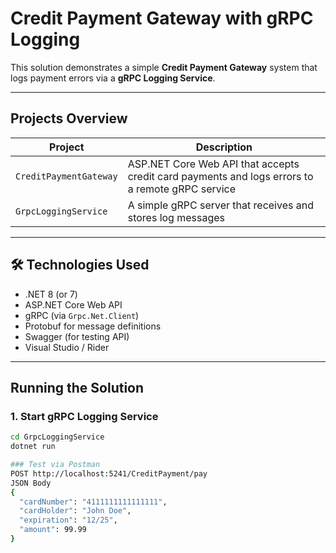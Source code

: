 #  Credit Payment Gateway with gRPC Logging

This solution demonstrates a simple **Credit Payment Gateway** system that logs payment errors via a **gRPC Logging Service**.

---

##  Projects Overview

| Project | Description |
|--------|-------------|
| `CreditPaymentGateway` | ASP.NET Core Web API that accepts credit card payments and logs errors to a remote gRPC service |
| `GrpcLoggingService`  | A simple gRPC server that receives and stores log messages |

---

## 🛠 Technologies Used

- .NET 8 (or 7)
- ASP.NET Core Web API
- gRPC (via `Grpc.Net.Client`)
- Protobuf for message definitions
- Swagger (for testing API)
- Visual Studio / Rider

---

##  Running the Solution

### 1. Start gRPC Logging Service

```bash
cd GrpcLoggingService
dotnet run

### Test via Postman
POST http://localhost:5241/CreditPayment/pay
JSON Body
{
  "cardNumber": "4111111111111111",
  "cardHolder": "John Doe",
  "expiration": "12/25",
  "amount": 99.99
}
